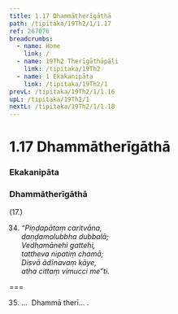 ```yaml
---
title: 1.17 Dhammātherīgāthā
path: /tipitaka/19Th2/1/1.17
ref: 267076
breadcrumbs:
  - name: Home
    link: /
  - name: 19Th2 Therīgāthāpāḷi
    link: /tipitaka/19Th2
  - name: 1 Ekakanipāta
    link: /tipitaka/19Th2/1
prevL: /tipitaka/19Th2/1/1.16
upL: /tipitaka/19Th2/1
nextL: /tipitaka/19Th2/1/1.18
---
```


# 1.17 Dhammātherīgāthā

### Ekakanipāta

### Dhammātherīgāthā

(17.)

34. _“Piṇḍapātaṃ caritvāna,_  
_daṇḍamolubbha dubbalā;_  
_Vedhamānehi gattehi,_  
_tattheva nipatiṃ chamā;_  
_Disvā ādīnavaṃ kāye,_  
_atha cittaṃ vimucci me”ti._  


===

35. …  Dhammā therī… .




